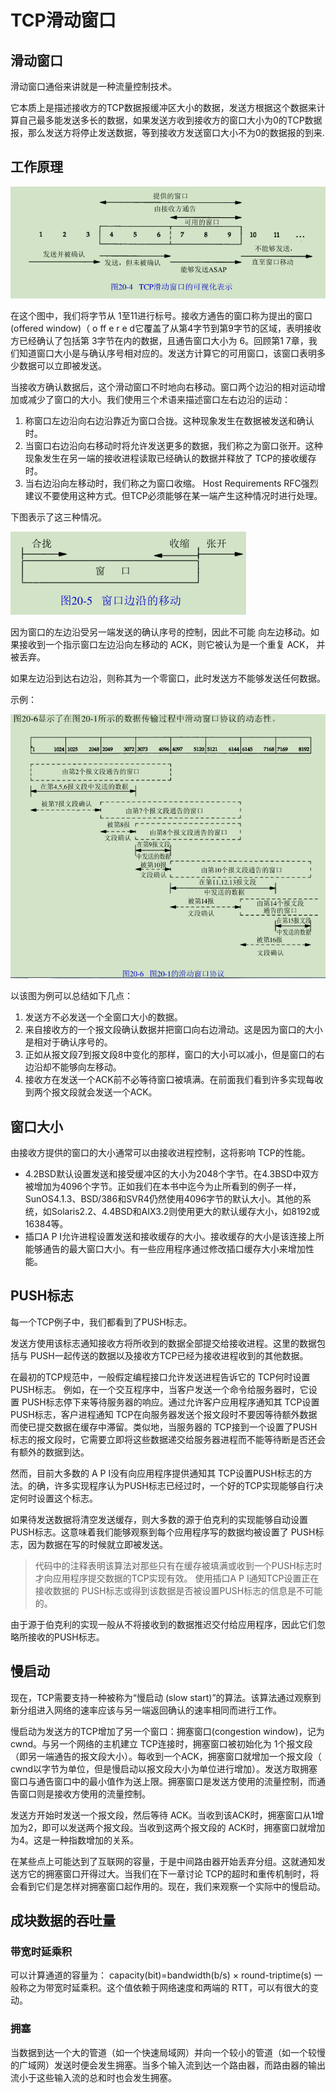 # TCP滑动窗口

## 滑动窗口
滑动窗口通俗来讲就是一种流量控制技术。

它本质上是描述接收方的TCP数据报缓冲区大小的数据，发送方根据这个数据来计算自己最多能发送多长的数据，如果发送方收到接收方的窗口大小为0的TCP数据报，那么发送方将停止发送数据，等到接收方发送窗口大小不为0的数据报的到来.
## 工作原理

 ![](./imgs/tcp_sliding.png)

 在这个图中，我们将字节从 1至11进行标号。接收方通告的窗口称为提出的窗口(offered window)（ o ff e r e d它覆盖了从第4字节到第9字节的区域，表明接收方已经确认了包括第 3字节在内的数据，且通告窗口大小为 6。回顾第1 7章，我们知道窗口大小是与确认序号相对应的。发送方计算它的可用窗口，该窗口表明多少数据可以立即被发送。
 
 当接收方确认数据后，这个滑动窗口不时地向右移动。窗口两个边沿的相对运动增加或减少了窗口的大小。我们使用三个术语来描述窗口左右边沿的运动：

1. 称窗口左边沿向右边沿靠近为窗口合拢。这种现象发生在数据被发送和确认时。
2. 当窗口右边沿向右移动时将允许发送更多的数据，我们称之为窗口张开。这种现象发生在另一端的接收进程读取已经确认的数据并释放了 TCP的接收缓存时。
3. 当右边沿向左移动时，我们称之为窗口收缩。 Host Requirements RFC强烈建议不要使用这种方式。但TCP必须能够在某一端产生这种情况时进行处理。

下图表示了这三种情况。

![](./imgs/20.5.png)

因为窗口的左边沿受另一端发送的确认序号的控制，因此不可能
向左边移动。如果接收到一个指示窗口左边沿向左移动的 ACK，则它被认为是一个重复 ACK，
并被丢弃。

如果左边沿到达右边沿，则称其为一个零窗口，此时发送方不能够发送任何数据。

示例：

![](./imgs/20.6.png)

以该图为例可以总结如下几点：
1. 发送方不必发送一个全窗口大小的数据。
2. 来自接收方的一个报文段确认数据并把窗口向右边滑动。这是因为窗口的大小是相对于确认序号的。
3. 正如从报文段7到报文段8中变化的那样，窗口的大小可以减小，但是窗口的右边沿却不能够向左移动。
4. 接收方在发送一个ACK前不必等待窗口被填满。在前面我们看到许多实现每收到两个报文段就会发送一个ACK。
## 窗口大小
由接收方提供的窗口的大小通常可以由接收进程控制，这将影响 TCP的性能。

- 4.2BSD默认设置发送和接受缓冲区的大小为2048个字节。在4.3BSD中双方被增加为4096个字节。正如我们在本书中迄今为止所看到的例子一样， SunOS4.1.3、BSD/386和SVR4仍然使用4096字节的默认大小。其他的系统，如Solaris2.2、4.4BSD和AIX3.2则使用更大的默认缓存大小，如8192或16384等。
- 插口A P I允许进程设置发送和接收缓存的大小。接收缓存的大小是该连接上所能够通告的最大窗口大小。有一些应用程序通过修改插口缓存大小来增加性能。

## PUSH标志
每一个TCP例子中，我们都看到了PUSH标志。

发送方使用该标志通知接收方将所收到的数据全部提交给接收进程。这里的数据包括与 PUSH一起传送的数据以及接收方TCP已经为接收进程收到的其他数据。

在最初的TCP规范中，一般假定编程接口允许发送进程告诉它的 TCP何时设置PUSH标志。
例如，在一个交互程序中，当客户发送一个命令给服务器时，它设置 PUSH标志停下来等待服务器的响应。通过允许客户应用程序通知其 TCP设置PUSH标志，客户进程通知 TCP在向服务器发送个报文段时不要因等待额外数据而使已提交数据在缓存中滞留。类似地，当服务器的 TCP接到一个设置了PUSH标志的报文段时，它需要立即将这些数据递交给服务器进程而不能等待断是否还会有额外的数据到达。

然而，目前大多数的 A P I没有向应用程序提供通知其 TCP设置PUSH标志的方法。的确，许多实现程序认为PUSH标志已经过时，一个好的TCP实现能够自行决定何时设置这个标志。

如果待发送数据将清空发送缓存，则大多数的源于伯克利的实现能够自动设置 PUSH标志。这意味着我们能够观察到每个应用程序写的数据均被设置了 PUSH标志，因为数据在写的时候就立即被发送。
> 代码中的注释表明该算法对那些只有在缓存被填满或收到一个PUSH标志时才向应用程序提交数据的TCP实现有效。
> 使用插口A P I通知TCP设置正在接收数据的 PUSH标志或得到该数据是否被设置PUSH标志的信息是不可能的。

由于源于伯克利的实现一般从不将接收到的数据推迟交付给应用程序，因此它们忽略所接收的PUSH标志。

## 慢启动
现在，TCP需要支持一种被称为“慢启动 (slow start)”的算法。该算法通过观察到新分组进入网络的速率应该与另一端返回确认的速率相同而进行工作。

慢启动为发送方的TCP增加了另一个窗口：拥塞窗口(congestion window)，记为cwnd。与另一个网络的主机建立 TCP连接时，拥塞窗口被初始化为 1个报文段（即另一端通告的报文段大小）。每收到一个ACK，拥塞窗口就增加一个报文段（ cwnd以字节为单位，但是慢启动以报文段大小为单位进行增加）。发送方取拥塞窗口与通告窗口中的最小值作为送上限。拥塞窗口是发送方使用的流量控制，而通告窗口则是接收方使用的流量控制。

发送方开始时发送一个报文段，然后等待 ACK。当收到该ACK时，拥塞窗口从1增加为2，即可以发送两个报文段。当收到这两个报文段的 ACK时，拥塞窗口就增加为4。这是一种指数增加的关系。

在某些点上可能达到了互联网的容量，于是中间路由器开始丢弃分组。这就通知发送方它的拥塞窗口开得过大。当我们在下一章讨论 TCP的超时和重传机制时，将会看到它们是怎样对拥塞窗口起作用的。现在，我们来观察一个实际中的慢启动。

## 成块数据的吞吐量
### 带宽时延乘积
可以计算通道的容量为：
capacity(bit)=bandwidth(b/s) × round-triptime(s)
一般称之为带宽时延乘积。这个值依赖于网络速度和两端的 RTT，可以有很大的变动。
### 拥塞
当数据到达一个大的管道（如一个快速局域网）并向一个较小的管道（如一个较慢的广域网）发送时便会发生拥塞。当多个输入流到达一个路由器，而路由器的输出流小于这些输入流的总和时也会发生拥塞。